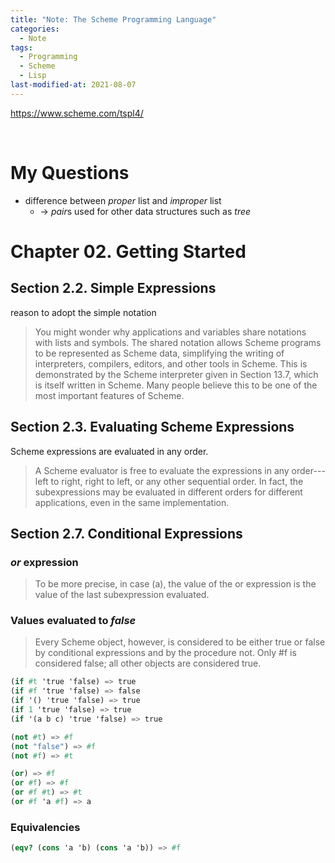 ```yaml
---
title: "Note: The Scheme Programming Language"
categories:
  - Note
tags:
  - Programming
  - Scheme
  - Lisp
last-modified-at: 2021-08-07
---
```


https://www.scheme.com/tspl4/

<br>

# My Questions

- difference between *proper* list and *improper* list
  - -> *pair*s used for other data structures such as *tree*


# Chapter 02. Getting Started

## Section 2.2. Simple Expressions

reason to adopt the simple notation

> You might wonder why applications and variables share notations with lists and symbols. The shared notation allows Scheme programs to be represented as Scheme data, simplifying the writing of interpreters, compilers, editors, and other tools in Scheme. This is demonstrated by the Scheme interpreter given in Section 13.7, which is itself written in Scheme. Many people believe this to be one of the most important features of Scheme.

## Section 2.3. Evaluating Scheme Expressions

Scheme expressions are evaluated in any order.

> A Scheme evaluator is free to evaluate the expressions in any order---left to right, right to left, or any other sequential order. In fact, the subexpressions may be evaluated in different orders for different applications, even in the same implementation.

## Section 2.7. Conditional Expressions

### *or* expression

> To be more precise, in case (a), the value of the or expression is the value of the last subexpression evaluated.

### Values evaluated to *false*

> Every Scheme object, however, is considered to be either true or false by conditional expressions and by the procedure not. Only #f is considered false; all other objects are considered true.

```scheme
(if #t 'true 'false) => true
(if #f 'true 'false) => false
(if '() 'true 'false) => true
(if 1 'true 'false) => true
(if '(a b c) 'true 'false) => true

(not #t) => #f
(not "false") => #f
(not #f) => #t

(or) => #f
(or #f) => #f
(or #f #t) => #t
(or #f 'a #f) => a
```

### Equivalencies

```scheme
(eqv? (cons 'a 'b) (cons 'a 'b)) => #f
```

